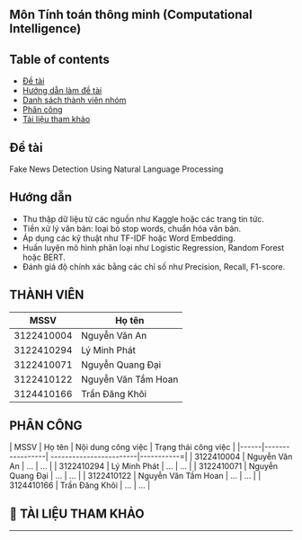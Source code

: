 ## Môn Tính toán thông minh (Computational Intelligence)

## Table of contents
* [Đề tài](#đề-tài)
* [Hướng dẫn làm đề tài](#hướng-dẫn)
* [Danh sách thành viên nhóm](#thành-viên)
* [Phân công](#phân-công)
* [Tài liệu tham khảo](#-tài-liệu-tham-khảo)


## Đề tài
Fake News Detection Using Natural Language Processing

## Hướng dẫn
- Thu thập dữ liệu từ các nguồn như Kaggle hoặc các trang tin tức.
- Tiền xử lý văn bản: loại bỏ stop words, chuẩn hóa văn bản.
- Áp dụng các kỹ thuật như TF-IDF hoặc Word Embedding.
- Huấn luyện mô hình phân loại như Logistic Regression, Random Forest hoặc BERT.
- Đánh giá độ chính xác bằng các chỉ số như Precision, Recall, F1-score.

## THÀNH VIÊN
| MSSV | Họ tên | 
|------|-----------------|
| 3122410004 |  Nguyễn Văn An  |
| 3122410294 |  Lý Minh Phát  |
| 3122410071 |  Nguyễn Quang Đại  |
| 3122410122 |  Nguyễn Văn Tầm Hoan  |
| 3124410166 |  Trần Đăng Khôi  |

## PHÂN CÔNG
| MSSV | Họ tên | Nội dung công việc | Trạng thái công việc |
|------|-----------------| ------------------------|-----------=|
| 3122410004 |  Nguyễn Văn An  | ... | ... |
| 3122410294 |  Lý Minh Phát  | ... | ... |
| 3122410071 |  Nguyễn Quang Đại  | ... | ... |
| 3122410122 |  Nguyễn Văn Tầm Hoan  | ... | ... |
| 3124410166 |  Trần Đăng Khôi  | ... | ... |


## 📖 TÀI LIỆU THAM KHẢO
 
---
   



